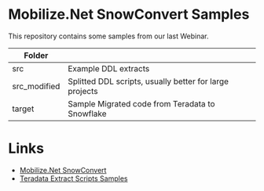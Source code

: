 Mobilize.Net SnowConvert Samples
================================

This repository contains some samples from our last Webinar.

| Folder        |                                                            |
|---------------|------------------------------------------------------------|
| src           | Example DDL extracts                                       |
| src_modified  | Splitted DDL scripts, usually better for large projects    |
| target        | Sample Migrated code from Teradata to Snowflake            | 


Links
=====
* [Mobilize.Net SnowConvert](https://www.mobilize.net/snowconvert)
* [Teradata Extract Scripts Samples](https://github.com/MobilizeNet/TeradataExportScripts)


